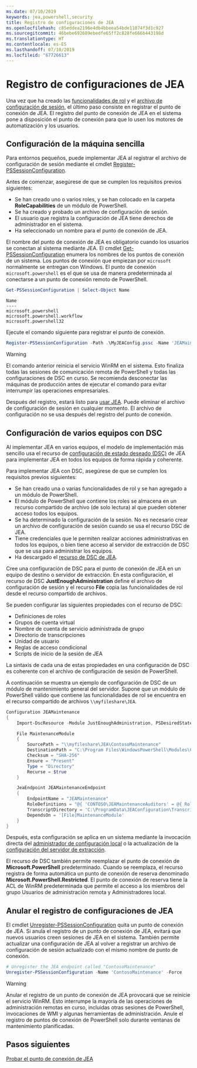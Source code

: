 ```yaml
---
ms.date: 07/10/2019
keywords: jea,powershell,security
title: Registro de configuraciones de JEA
ms.openlocfilehash: c85eddea2196e4db4bbeea54bde11074f3d1c927
ms.sourcegitcommit: 46bebe692689ebedfe65ff2c828fe666b443198d
ms.translationtype: HT
ms.contentlocale: es-ES
ms.lasthandoff: 07/10/2019
ms.locfileid: "67726613"
---
```

# <a name="registering-jea-configurations"></a>Registro de configuraciones de JEA

Una vez que ha creado las [funcionalidades de rol](role-capabilities.md) y el [archivo de configuración de sesión](session-configurations.md), el último paso consiste en registrar el punto de conexión de JEA. El registro del punto de conexión de JEA en el sistema pone a disposición el punto de conexión para que lo usen los motores de automatización y los usuarios.

## <a name="single-machine-configuration"></a>Configuración de la máquina sencilla

Para entornos pequeños, puede implementar JEA al registrar el archivo de configuración de sesión mediante el cmdlet [Register-PSSessionConfiguration](/powershell/module/microsoft.powershell.core/register-pssessionconfiguration).

Antes de comenzar, asegúrese de que se cumplen los requisitos previos siguientes:

- Se han creado uno o varios roles, y se han colocado en la carpeta **RoleCapabilities** de un módulo de PowerShell.
- Se ha creado y probado un archivo de configuración de sesión.
- El usuario que registra la configuración de JEA tiene derechos de administrador en el sistema.
- Ha seleccionado un nombre para el punto de conexión de JEA.

El nombre del punto de conexión de JEA es obligatorio cuando los usuarios se conectan al sistema mediante JEA. El cmdlet [Get-PSSessionConfiguration](/powershell/module/microsoft.powershell.core/get-pssessionconfiguration) enumera los nombres de los puntos de conexión de un sistema. Los puntos de conexión que empiezan por `microsoft` normalmente se entregan con Windows. El punto de conexión `microsoft.powershell` es el que se usa de manera predeterminada al conectarse a un punto de conexión remoto de PowerShell.

```powershell
Get-PSSessionConfiguration | Select-Object Name
```

```Output
Name
----
microsoft.powershell
microsoft.powershell.workflow
microsoft.powershell32
```

Ejecute el comando siguiente para registrar el punto de conexión.

```powershell
Register-PSSessionConfiguration -Path .\MyJEAConfig.pssc -Name 'JEAMaintenance' -Force
```

> [!WARNING]
> El comando anterior reinicia el servicio WinRM en el sistema. Esto finaliza todas las sesiones de comunicación remota de PowerShell y todas las configuraciones de DSC en curso. Se recomienda desconectar las máquinas de producción antes de ejecutar el comando para evitar interrumpir las operaciones empresariales.

Después del registro, estará listo para [usar JEA](using-jea.md). Puede eliminar el archivo de configuración de sesión en cualquier momento. El archivo de configuración no se usa después del registro del punto de conexión.

## <a name="multi-machine-configuration-with-dsc"></a>Configuración de varios equipos con DSC

Al implementar JEA en varios equipos, el modelo de implementación más sencillo usa el recurso de [configuración de estado deseado (DSC)](/powershell/dsc/overview) de JEA para implementar JEA en todos los equipos de forma rápida y coherente.

Para implementar JEA con DSC, asegúrese de que se cumplen los requisitos previos siguientes:

- Se han creado una o varias funcionalidades de rol y se han agregado a un módulo de PowerShell.
- El módulo de PowerShell que contiene los roles se almacena en un recurso compartido de archivo (de solo lectura) al que pueden obtener acceso todos los equipos.
- Se ha determinado la configuración de la sesión. No es necesario crear un archivo de configuración de sesión cuando se usa el recurso DSC de JEA.
- Tiene credenciales que le permiten realizar acciones administrativas en todos los equipos, o bien tiene acceso al servidor de extracción de DSC que se usa para administrar los equipos.
- Ha descargado el [recurso de DSC de JEA](https://github.com/PowerShell/JEA/tree/master/DSC%20Resource).

Cree una configuración de DSC para el punto de conexión de JEA en un equipo de destino o servidor de extracción. En esta configuración, el recurso de DSC **JustEnoughAdministration** define el archivo de configuración de sesión y el recurso **File** copia las funcionalidades de rol desde el recurso compartido de archivos.

Se pueden configurar las siguientes propiedades con el recurso de DSC:

- Definiciones de roles
- Grupos de cuenta virtual
- Nombre de cuenta de servicio administrada de grupo
- Directorio de transcripciones
- Unidad de usuario
- Reglas de acceso condicional
- Scripts de inicio de la sesión de JEA

La sintaxis de cada una de estas propiedades en una configuración de DSC es coherente con el archivo de configuración de sesión de PowerShell.

A continuación se muestra un ejemplo de configuración de DSC de un módulo de mantenimiento general del servidor. Supone que un módulo de PowerShell válido que contiene las funcionalidades de rol se encuentra en el recurso compartido de archivos `\\myfileshare\JEA`.

```powershell
Configuration JEAMaintenance
{
    Import-DscResource -Module JustEnoughAdministration, PSDesiredStateConfiguration

    File MaintenanceModule
    {
        SourcePath = "\\myfileshare\JEA\ContosoMaintenance"
        DestinationPath = "C:\Program Files\WindowsPowerShell\Modules\ContosoMaintenance"
        Checksum = "SHA-256"
        Ensure = "Present"
        Type = "Directory"
        Recurse = $true
    }

    JeaEndpoint JEAMaintenanceEndpoint
    {
        EndpointName = "JEAMaintenance"
        RoleDefinitions = "@{ 'CONTOSO\JEAMaintenanceAuditors' = @{ RoleCapabilities = 'GeneralServerMaintenance-Audit' }; 'CONTOSO\JEAMaintenanceAdmins' = @{ RoleCapabilities = 'GeneralServerMaintenance-Audit', 'GeneralServerMaintenance-Admin' } }"
        TranscriptDirectory = 'C:\ProgramData\JEAConfiguration\Transcripts'
        DependsOn = '[File]MaintenanceModule'
    }
}
```

Después, esta configuración se aplica en un sistema mediante la invocación directa del [administrador de configuración local](/powershell/dsc/managing-nodes/metaConfig) o la actualización de la [configuración del servidor de extracción](/powershell/dsc/pull-server/pullServer).

El recurso de DSC también permite reemplazar el punto de conexión de **Microsoft.PowerShell** predeterminado. Cuando se reemplaza, el recurso registra de forma automática un punto de conexión de reserva denominado **Microsoft.PowerShell.Restricted**. El punto de conexión de reserva tiene la ACL de WinRM predeterminada que permite el acceso a los miembros del grupo Usuarios de administración remota y Administradores local.

## <a name="unregistering-jea-configurations"></a>Anular el registro de configuraciones de JEA

El cmdlet [Unregister-PSSessionConfiguration](/powershell/module/microsoft.powershell.core/Unregister-PSSessionConfiguration) quita un punto de conexión de JEA. Si anula el registro de un punto de conexión de JEA, evitará que nuevos usuarios creen sesiones de JEA en el sistema. También permite actualizar una configuración de JEA al volver a registrar un archivo de configuración de sesión actualizado con el mismo nombre de punto de conexión.

```powershell
# Unregister the JEA endpoint called "ContosoMaintenance"
Unregister-PSSessionConfiguration -Name 'ContosoMaintenance' -Force
```

> [!WARNING]
> Anular el registro de un punto de conexión de JEA provocará que se reinicie el servicio WinRM. Esto interrumpe la mayoría de las operaciones de administración remotas en curso, incluidas otras sesiones de PowerShell, invocaciones de WMI y algunas herramientas de administración. Anule el registro de puntos de conexión de PowerShell solo durante ventanas de mantenimiento planificadas.

## <a name="next-steps"></a>Pasos siguientes

[Probar el punto de conexión de JEA](using-jea.md)
